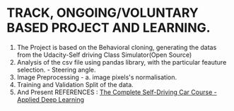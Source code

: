 # TRACK, ONGOING/VOLUNTARY BASED PROJECT AND LEARNING.
1. The Project is based on the Behavioral cloning, generating the datas from the Udacity-Self driving Class Simulator(Open Source)
2. Analysis of the csv file using pandas library, with the particular feauture selection. - Steering angle.
3. Image Preprocessing - a. image pixels's normalisation.
4. Training and Validation Split of the data.
5. And Present
REFERENCES : [The Complete Self-Driving Car Course - Applied Deep Learning]('https://www.udemy.com/course/applied-deep-learningtm-the-complete-self-driving-car-course/learn/lecture/11375984#overview')
